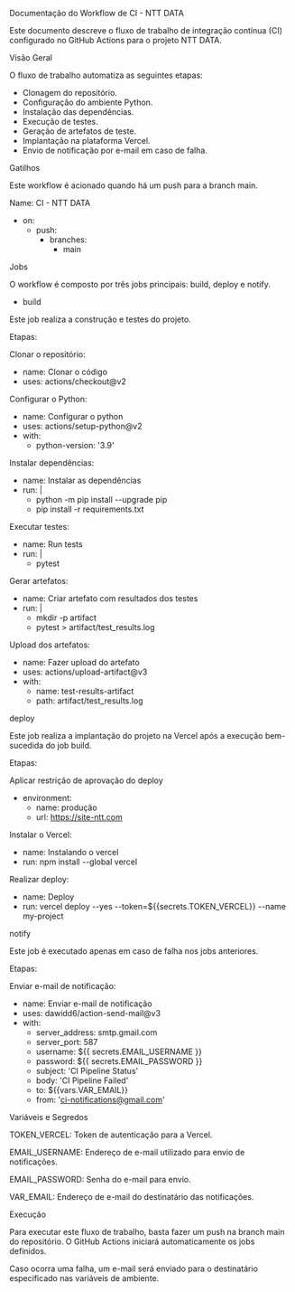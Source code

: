 Documentação do Workflow de CI - NTT DATA

Este documento descreve o fluxo de trabalho de integração contínua (CI) configurado no GitHub Actions para o projeto NTT DATA.

Visão Geral

O fluxo de trabalho automatiza as seguintes etapas:

 - Clonagem do repositório.
 - Configuração do ambiente Python.
 - Instalação das dependências.
 - Execução de testes.
 - Geração de artefatos de teste.
 - Implantação na plataforma Vercel.
 - Envio de notificação por e-mail em caso de falha.

Gatilhos

  Este workflow é acionado quando há um push para a branch main.

  Name: CI - NTT DATA
  
  - on:
    - push:
      - branches:
          - main

Jobs

  O workflow é composto por três jobs principais: build, deploy e notify.

 - build

  Este job realiza a construção e testes do projeto.

Etapas:

Clonar o repositório:

  - name: Clonar o código
  - uses: actions/checkout@v2

Configurar o Python:

  - name: Configurar o python
  - uses: actions/setup-python@v2
   - with:
     - python-version: '3.9'

Instalar dependências:

  - name: Instalar as dependências
   - run: |
     - python -m pip install --upgrade pip
     - pip install -r requirements.txt

Executar testes:

  - name: Run tests
   - run: |
     - pytest

Gerar artefatos:

  - name: Criar artefato com resultados dos testes
   - run: |
     - mkdir -p artifact
     - pytest > artifact/test_results.log

Upload dos artefatos:
  
  - name: Fazer upload do artefato
   - uses: actions/upload-artifact@v3
   - with:
       - name: test-results-artifact
       - path: artifact/test_results.log

deploy

  Este job realiza a implantação do projeto na Vercel após a execução bem-sucedida do job build.

Etapas:

 Aplicar restrição de aprovação do deploy
 - environment:
    - name: produção  
    - url: https://site-ntt.com

  Instalar o Vercel:

  - name: Instalando o vercel
   - run: npm install --global vercel

  Realizar deploy:

  - name: Deploy
   - run: vercel deploy --yes --token=${{secrets.TOKEN_VERCEL}} --name my-project

notify

  Este job é executado apenas em caso de falha nos jobs anteriores.

Etapas:

  Enviar e-mail de notificação:

  - name: Enviar e-mail de notificação
   - uses: dawidd6/action-send-mail@v3
   - with:
     - server_address: smtp.gmail.com
     - server_port: 587
     - username: ${{ secrets.EMAIL_USERNAME }}
     - password: ${{ secrets.EMAIL_PASSWORD }}
     - subject: 'CI Pipeline Status'
     - body: 'CI Pipeline Failed'
     - to: ${{vars.VAR_EMAIL}}
     - from: 'ci-notifications@gmail.com'

Variáveis e Segredos

TOKEN_VERCEL: Token de autenticação para a Vercel.

EMAIL_USERNAME: Endereço de e-mail utilizado para envio de notificações.

EMAIL_PASSWORD: Senha do e-mail para envio.

VAR_EMAIL: Endereço de e-mail do destinatário das notificações.

Execução

Para executar este fluxo de trabalho, basta fazer um push na branch main do repositório. O GitHub Actions iniciará automaticamente os jobs definidos.

Caso ocorra uma falha, um e-mail será enviado para o destinatário especificado nas variáveis de ambiente.



